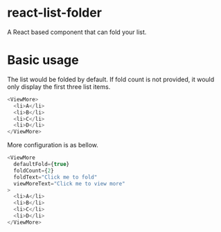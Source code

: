 # react-list-folder
A React based component that can fold your list.

# Basic usage

The list would be folded by default. If fold count is not provided, it would only display the first three list items.

```javascript
<ViewMore>
  <li>A</li>
  <li>B</li>
  <li>C</li>
  <li>D</li>
</ViewMore>
```

More configuration is as bellow.

```javascript
<ViewMore
  defaultFold={true}
  foldCount={2}
  foldText="Click me to fold"
  viewMoreText="Click me to view more"
>
  <li>A</li>
  <li>B</li>
  <li>C</li>
  <li>D</li>
</ViewMore>
```
